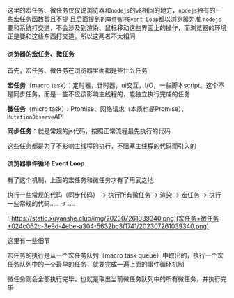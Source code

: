 这里的宏任务、微任务仅仅说浏览器和`nodejs`的`v8`相同的地方，`nodejs`独有的一些宏任务函数暂且不提
且后面提到的`事件循环Event Loop`都以浏览器为准
`nodejs`要和系统打交道，不会涉及到渲染、鼠标移动这些界面上的操作，而浏览器的环境正是要和这些东西打交道，所以这两者不太相同



#### 浏览器的宏任务、微任务

首先，宏任务、微任务在浏览器里面都是些什么任务

**宏任务**（macro task）：定时器，计时器，ui交互，I/O，一些脚本script。这个不是同步任务，而是一些不应该影响主线程的，能独立执行完成的任务

**微任务**（micro task）：Promise、网络请求（本质也是Promise）、`MutationObserve`API

**同步任务**：就是常规的js代码，按照正常流程最先执行的代码



这些任务都是为了不影响主线程的执行，不阻塞主线程的代码而引入的

#### 浏览器事件循环 Event Loop

有了这个机制，上面的宏任务和微任务才有了用武之地

执行一些常规的代码（同步代码） → 执行所有微任务 → 渲染 → 宏任务 → 执行一些常规的代码..... → ....

![https://static.xuyanshe.club/img/202307261039340.png](宏任务+微任务+024c062c-3e9d-4ebe-a304-5632bc3f1741/202307261039340.png)

这里有一些细节

宏任务的执行是从一个宏任务队列（macro task queue）中取出的，执行一个宏任务队列中的一个最早的任务，就要完成一遍上面的事件循环机制

微任务则会全部执行完毕，也就是取出当前微任务队列中的所有微任务，并执行完毕





